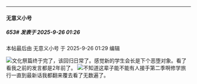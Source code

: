 ﻿
*****

####  无意义小号  
##### 653#       发表于 2025-9-26 01:26

 本帖最后由 无意义小号 于 2025-9-26 01:29 编辑 

<img src="https://static.stage1st.com/image/smiley/face2017/066.png" referrerpolicy="no-referrer">文化祭篇终于完了，该回归日常了。感觉新的学生会长是下个恶堕对象。看了看我之前的发言都是2年前了。
<img src="https://static.stage1st.com/image/smiley/face2017/138.png" referrerpolicy="no-referrer">不知道这辈子能不能有人接手第二季啊修学旅行一直到最新话我都翻来覆去看了无数遍了。

